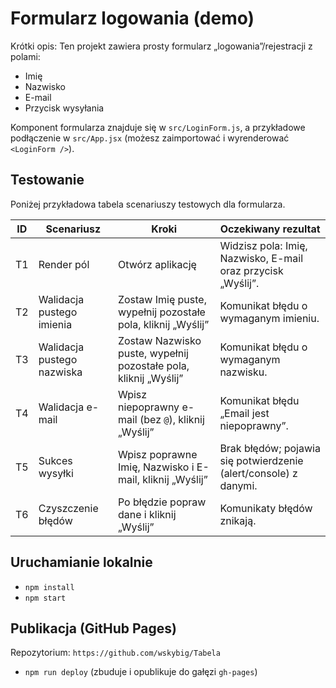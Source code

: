 # Formularz logowania (demo)

Krótki opis: Ten projekt zawiera prosty formularz „logowania”/rejestracji z polami:
- Imię
- Nazwisko
- E-mail
- Przycisk wysyłania

Komponent formularza znajduje się w `src/LoginForm.js`, a przykładowe podłączenie w `src/App.jsx` (możesz zaimportować i wyrenderować `<LoginForm />`).

## Testowanie

Poniżej przykładowa tabela scenariuszy testowych dla formularza.

| ID | Scenariusz | Kroki | Oczekiwany rezultat |
|----|------------|-------|----------------------|
| T1 | Render pól | Otwórz aplikację | Widzisz pola: Imię, Nazwisko, E-mail oraz przycisk „Wyślij”. |
| T2 | Walidacja pustego imienia | Zostaw Imię puste, wypełnij pozostałe pola, kliknij „Wyślij” | Komunikat błędu o wymaganym imieniu. |
| T3 | Walidacja pustego nazwiska | Zostaw Nazwisko puste, wypełnij pozostałe pola, kliknij „Wyślij” | Komunikat błędu o wymaganym nazwisku. |
| T4 | Walidacja e-mail | Wpisz niepoprawny e-mail (bez `@`), kliknij „Wyślij” | Komunikat błędu „Email jest niepoprawny”. |
| T5 | Sukces wysyłki | Wpisz poprawne Imię, Nazwisko i E-mail, kliknij „Wyślij” | Brak błędów; pojawia się potwierdzenie (alert/console) z danymi. |
| T6 | Czyszczenie błędów | Po błędzie popraw dane i kliknij „Wyślij” | Komunikaty błędów znikają. |

## Uruchamianie lokalnie

- `npm install`
- `npm start`

## Publikacja (GitHub Pages)

Repozytorium: `https://github.com/wskybig/Tabela`

- `npm run deploy` (zbuduje i opublikuje do gałęzi `gh-pages`)

